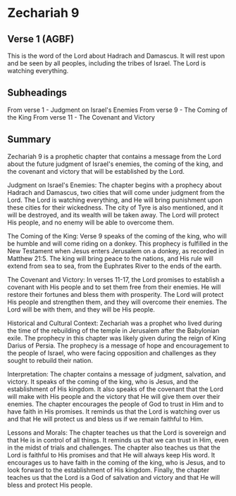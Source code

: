 # Zechariah 9

## Verse 1 (AGBF)

This is the word of the Lord about Hadrach and Damascus. It will rest upon and be seen by all peoples, including the tribes of Israel. The Lord is watching everything.

## Subheadings

From verse 1 - Judgment on Israel's Enemies
From verse 9 - The Coming of the King
From verse 11 - The Covenant and Victory

## Summary

Zechariah 9 is a prophetic chapter that contains a message from the Lord about the future judgment of Israel's enemies, the coming of the king, and the covenant and victory that will be established by the Lord.

Judgment on Israel's Enemies:
The chapter begins with a prophecy about Hadrach and Damascus, two cities that will come under judgment from the Lord. The Lord is watching everything, and He will bring punishment upon these cities for their wickedness. The city of Tyre is also mentioned, and it will be destroyed, and its wealth will be taken away. The Lord will protect His people, and no enemy will be able to overcome them.

The Coming of the King:
Verse 9 speaks of the coming of the king, who will be humble and will come riding on a donkey. This prophecy is fulfilled in the New Testament when Jesus enters Jerusalem on a donkey, as recorded in Matthew 21:5. The king will bring peace to the nations, and His rule will extend from sea to sea, from the Euphrates River to the ends of the earth.

The Covenant and Victory:
In verses 11-17, the Lord promises to establish a covenant with His people and to set them free from their enemies. He will restore their fortunes and bless them with prosperity. The Lord will protect His people and strengthen them, and they will overcome their enemies. The Lord will be with them, and they will be His people.

Historical and Cultural Context:
Zechariah was a prophet who lived during the time of the rebuilding of the temple in Jerusalem after the Babylonian exile. The prophecy in this chapter was likely given during the reign of King Darius of Persia. The prophecy is a message of hope and encouragement to the people of Israel, who were facing opposition and challenges as they sought to rebuild their nation.

Interpretation:
The chapter contains a message of judgment, salvation, and victory. It speaks of the coming of the king, who is Jesus, and the establishment of His kingdom. It also speaks of the covenant that the Lord will make with His people and the victory that He will give them over their enemies. The chapter encourages the people of God to trust in Him and to have faith in His promises. It reminds us that the Lord is watching over us and that He will protect us and bless us if we remain faithful to Him.

Lessons and Morals:
The chapter teaches us that the Lord is sovereign and that He is in control of all things. It reminds us that we can trust in Him, even in the midst of trials and challenges. The chapter also teaches us that the Lord is faithful to His promises and that He will always keep His word. It encourages us to have faith in the coming of the king, who is Jesus, and to look forward to the establishment of His kingdom. Finally, the chapter teaches us that the Lord is a God of salvation and victory and that He will bless and protect His people.